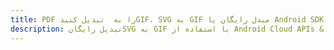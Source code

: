 ---title: PDF را به  تبدیل کنیدGIF، SVG به GIF مبدل رایگان یا Android SDKdescription: تبدیل رایگانSVG به GIF با استفاده از Android Cloud APIs & SDK همچنین اسناد PDF را در Cloud ایجاد، ویرایش و رندر کنید.---